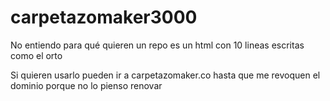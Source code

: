 # carpetazomaker3000

No entiendo para qué quieren un repo es un html con 10 lineas escritas como el orto

Si quieren usarlo pueden ir a carpetazomaker.co hasta que me revoquen el dominio porque no lo pienso renovar
